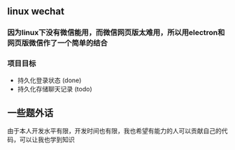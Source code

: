 ## linux wechat

### 因为linux下没有微信能用，而微信网页版太难用，所以用electron和网页版微信作了一个简单的结合

### 项目目标
- 持久化登录状态 (done)
- 持久化存储聊天记录 (todo)

## 一些题外话
由于本人开发水平有限，开发时间也有限，我也希望有能力的人可以贡献自己的代码，可以让我也学到知识